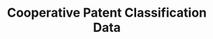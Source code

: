 ---
layout: default
bigquery: https://console.cloud.google.com/bigquery?p=patents-public-data&d=cpc&page=dataset
citation: '“Cooperative Patent Classification” by the EPO and USPTO, for public use. '
contributors: EPO, USPTO
cost: None
description: Cooperative Patent Classification Data contains the scheme and definitions
  of the Cooperative Patent Classification system for classifying patent documents.
  The CPC is the result of a partnership between the EPO and the USPTO in their joint
  effort to develop a common, internationally compatible classification system for
  technical documents, in particular patent publications, which will be used by both
  offices in the patent granting process
documentation: https://www.cooperativepatentclassification.org/cpcSchemeAndDefinitions
last_edit: 04/05/2022, 10:00:10
location: https://www.cooperativepatentclassification.org/index
maintained_by: USPTO, EPO
schema_fields:
- symbol
- informative_references
- limitingReferences
- synonyms
- additional_only
- sizeCache
- parents
- not_allocatable
- breakdown_code
- notAllocatable
- ipc_concordant
- child_groups
- breakdownCode
- informativeReferences
- title_part
- date_revised
- residualReferences
- level
- definition
- applicationReferences
- residual_references
- ipcConcordant
- dateRevised
- status
- glossary
- title_full
- childGroups
- application_references
- limiting_references
- children
- titlePart
- titleFull
shortname: cooperative_patent_classification
tags:
- patents
- science
title: Cooperative Patent Classification Data
uuid: 984374a7-16e9-4b35-9445-458daceb01bf
---